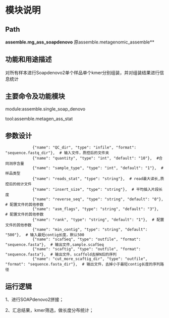 
模块说明
==========================

Path
-----------

**assemble.mg_ass_soapdenovo** 原assemble.metagenomic_assemble**

功能和用途描述
-----------------------------------

对所有样本进行Soapdenovo2单个样品单个kmer分别组装，并对组装结果进行信息统计



主要命令及功能模块
-----------------------------------

module:assemble.single_soap_denovo

tool:assemble.metagen_ass_stat

参数设计
-----------------------------------

```
            {"name": "QC_dir", "type": "infile", "format": "sequence.fastq_dir"},  # 输入文件，质控后的文件夹
            {"name": "quantity", "type": "int", "default": "10"},  #合同测序含量
            {"name": "sample_type", "type": "int", "default": "1"},  #样品类型
            {"name": "reads_stat", "type": "string"},  # read最大读长,质控后的统计文件
            {"name": "insert_size", "type": "string"},  # 平均插入片段长度
            {"name": "reverse_seq", "type": "string", "default": "0"},  # 配置文件的其他参数
            {"name": "asm_flags", "type": "string", "default": "3"},  # 配置文件的其他参数
            {"name": "rank", "type": "string", "default": "1"},  # 配置文件的其他参数
            {"name": "min_contig", "type": "string", "default": "500"},  # 输入最短contig长度，默认500
            {"name": "scafSeq", "type": "outfile", "format": "sequence.fasta"},  # 输出文件,sample.scafSeq
            {"name": "scaftig", "type": "outfile", "format": "sequence.fasta"},  # 输出文件，scaffold去掉N后的序列
            {"name": "cut_more_scaftig_dir", "type": "outfile", "format": "sequence.fasta_dir"},  # 输出文件，去掉小于最短contig长度的序列路径
   ```


运行逻辑
-----------------------------------
1、进行SOAPdenovo2拼接；

2、汇总结果，kmer筛选，做长度分布统计；